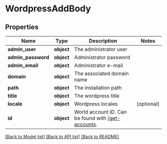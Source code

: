 # WordpressAddBody

## Properties
Name | Type | Description | Notes
------------ | ------------- | ------------- | -------------
**admin_user** | **object** | The administrator user | 
**admin_password** | **object** | Administrator password | 
**admin_email** | **object** | Administrator e-mail | 
**domain** | **object** | The associated domain name | 
**path** | **object** | The installation path | 
**title** | **object** | The wordpress title | 
**locale** | **object** | Wordpress locales | [optional] 
**id** | **object** | World account ID. Can be found with [/get-accounts](#operation/getAccounts). | 

[[Back to Model list]](../README.md#documentation-for-models) [[Back to API list]](../README.md#documentation-for-api-endpoints) [[Back to README]](../README.md)

